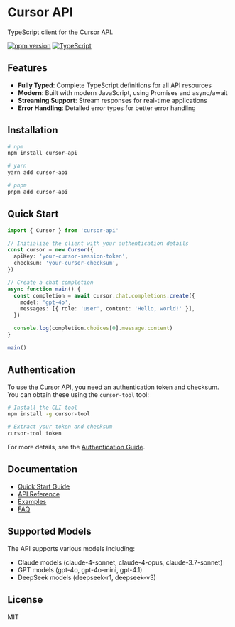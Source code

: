 # Cursor API

TypeScript client for the Cursor API.

[![npm version](https://img.shields.io/npm/v/cursor-api.svg)](https://www.npmjs.com/package/cursor-api)
[![TypeScript](https://img.shields.io/badge/%3C%2F%3E-TypeScript-%230074c1.svg)](http://www.typescriptlang.org/)

## Features

- **Fully Typed**: Complete TypeScript definitions for all API resources
- **Modern**: Built with modern JavaScript, using Promises and async/await
- **Streaming Support**: Stream responses for real-time applications
- **Error Handling**: Detailed error types for better error handling

## Installation

```bash
# npm
npm install cursor-api

# yarn
yarn add cursor-api

# pnpm
pnpm add cursor-api
```

## Quick Start

```typescript
import { Cursor } from 'cursor-api'

// Initialize the client with your authentication details
const cursor = new Cursor({
  apiKey: 'your-cursor-session-token',
  checksum: 'your-cursor-checksum',
})

// Create a chat completion
async function main() {
  const completion = await cursor.chat.completions.create({
    model: 'gpt-4o',
    messages: [{ role: 'user', content: 'Hello, world!' }],
  })

  console.log(completion.choices[0].message.content)
}

main()
```

## Authentication

To use the Cursor API, you need an authentication token and checksum. You can obtain these using the `cursor-tool` tool:

```bash
# Install the CLI tool
npm install -g cursor-tool

# Extract your token and checksum
cursor-tool token
```

For more details, see the [Authentication Guide](./docs/AUTHENTICATION.md).

## Documentation

- [Quick Start Guide](./docs/QUICK_START.md)
- [API Reference](./docs/API_REFERENCE.md)
- [Examples](./docs/EXAMPLES.md)
- [FAQ](./docs/FAQ.md)

## Supported Models

The API supports various models including:

- Claude models (claude-4-sonnet, claude-4-opus, claude-3.7-sonnet)
- GPT models (gpt-4o, gpt-4o-mini, gpt-4.1)
- DeepSeek models (deepseek-r1, deepseek-v3)

## License

MIT
